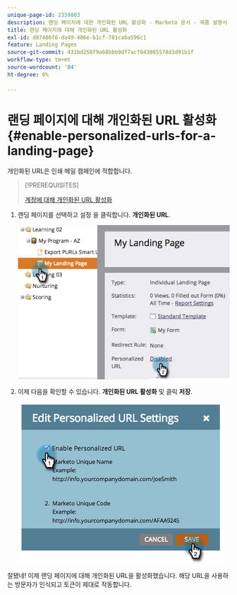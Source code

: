 ```yaml
---
unique-page-id: 2359803
description: 랜딩 페이지에 대한 개인화된 URL 활성화 - Marketo 문서 - 제품 설명서
title: 랜딩 페이지에 대해 개인화된 URL 활성화
exl-id: d87486f6-da49-406e-b1cf-781caba596c1
feature: Landing Pages
source-git-commit: 431bd258f9a68bbb9df7acf043085578d3d91b1f
workflow-type: tm+mt
source-wordcount: '84'
ht-degree: 0%

---
```


# 랜딩 페이지에 대해 개인화된 URL 활성화 {#enable-personalized-urls-for-a-landing-page}

개인화된 URL은 인쇄 메일 캠페인에 적합합니다.

>[!PREREQUISITES]
>
>[계정에 대해 개인화된 URL 활성화](/help/marketo/product-docs/demand-generation/landing-pages/personalizing-landing-pages/enable-personalized-urls-for-your-account.md)

1. 랜딩 페이지를 선택하고 설정 을 클릭합니다. **개인화된 URL**.

   ![](assets/image2014-9-18-13-3a24-3a3.png)

1. 이제 다음을 확인할 수 있습니다. **개인화된 URL 활성화** 및 클릭 **저장**.

   ![](assets/image2014-9-18-13-3a23-3a53.png)

잘됐네! 이제 랜딩 페이지에 대해 개인화된 URL을 활성화했습니다. 해당 URL을 사용하는 방문자가 인식되고 토큰이 제대로 작동합니다.
